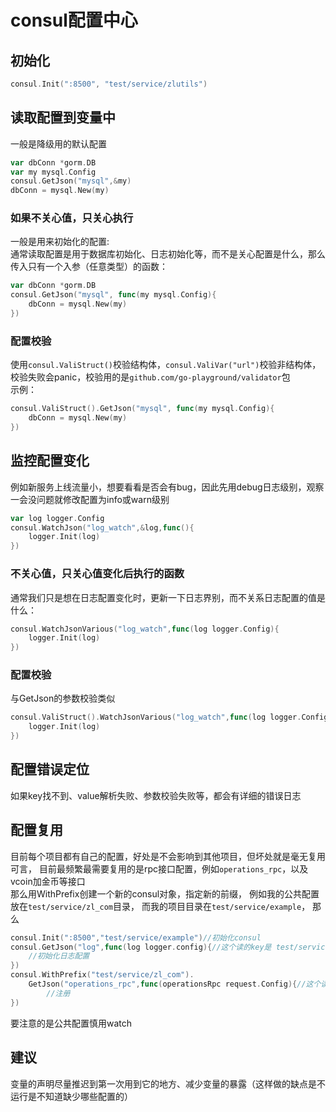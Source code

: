 # consul配置中心

## 初始化
```go
consul.Init(":8500", "test/service/zlutils")
```
## 读取配置到变量中
一般是降级用的默认配置
```go
var dbConn *gorm.DB
var my mysql.Config
consul.GetJson("mysql",&my)
dbConn = mysql.New(my)
```
### 如果不关心值，只关心执行
一般是用来初始化的配置:  
通常读取配置是用于数据库初始化、日志初始化等，而不是关心配置是什么，那么传入只有一个入参（任意类型）的函数：
```go
var dbConn *gorm.DB
consul.GetJson("mysql", func(my mysql.Config){
	dbConn = mysql.New(my)
})
```
### 配置校验
使用`consul.ValiStruct()`校验结构体，`consul.ValiVar("url")`校验非结构体，校验失败会panic，校验用的是`github.com/go-playground/validator`包  
示例：
```go
consul.ValiStruct().GetJson("mysql", func(my mysql.Config){
	dbConn = mysql.New(my)
})
```
## 监控配置变化
例如新服务上线流量小，想要看看是否会有bug，因此先用debug日志级别，观察一会没问题就修改配置为info或warn级别
```go
var log logger.Config
consul.WatchJson("log_watch",&log,func(){
	logger.Init(log)
})
```
### 不关心值，只关心值变化后执行的函数
通常我们只是想在日志配置变化时，更新一下日志界别，而不关系日志配置的值是什么：
```go
consul.WatchJsonVarious("log_watch",func(log logger.Config){
	logger.Init(log)
})
```
### 配置校验
与GetJson的参数校验类似
```go
consul.ValiStruct().WatchJsonVarious("log_watch",func(log logger.Config){
	logger.Init(log)
})
```
## 配置错误定位
如果key找不到、value解析失败、参数校验失败等，都会有详细的错误日志

## 配置复用
目前每个项目都有自己的配置，好处是不会影响到其他项目，但坏处就是毫无复用可言，
目前最频繁最需要复用的是rpc接口配置，例如`operations_rpc`，以及vcoin加金币等接口  
那么用WithPrefix创建一个新的consul对象，指定新的前缀，
例如我的公共配置放在`test/service/zl_com`目录，
而我的项目目录在`test/service/example`，
那么
```go
consul.Init(":8500","test/service/example")//初始化consul
consul.GetJson("log",func(log logger.config){//这个读的key是 test/service/example/log
	//初始化日志配置
})
consul.WithPrefix("test/service/zl_com").
	GetJson("operations_rpc",func(operationsRpc request.Config){//这个读的key是 test/service/zl_com/operations_rpc
		//注册
})
```
要注意的是公共配置慎用watch

## 建议
变量的声明尽量推迟到第一次用到它的地方、减少变量的暴露（这样做的缺点是不运行是不知道缺少哪些配置的）